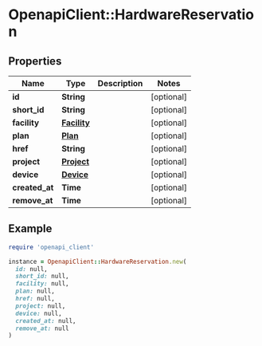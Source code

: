 # OpenapiClient::HardwareReservation

## Properties

| Name | Type | Description | Notes |
| ---- | ---- | ----------- | ----- |
| **id** | **String** |  | [optional] |
| **short_id** | **String** |  | [optional] |
| **facility** | [**Facility**](Facility.md) |  | [optional] |
| **plan** | [**Plan**](Plan.md) |  | [optional] |
| **href** | **String** |  | [optional] |
| **project** | [**Project**](Project.md) |  | [optional] |
| **device** | [**Device**](Device.md) |  | [optional] |
| **created_at** | **Time** |  | [optional] |
| **remove_at** | **Time** |  | [optional] |

## Example

```ruby
require 'openapi_client'

instance = OpenapiClient::HardwareReservation.new(
  id: null,
  short_id: null,
  facility: null,
  plan: null,
  href: null,
  project: null,
  device: null,
  created_at: null,
  remove_at: null
)
```

